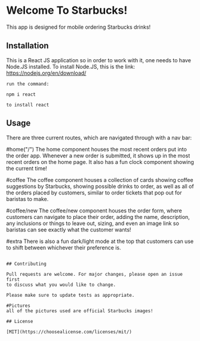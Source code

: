 # Welcome To Starbucks!

This app is designed for mobile ordering  Starbucks drinks!

## Installation

This is a React JS application so in order to work with it, one needs to have Node.JS installed.
To install Node.JS, this is the link: https://nodejs.org/en/download/

```Terminal
run the command:

npm i react 

to install react
```

## Usage

There are three current routes, which are navigated through with a nav bar: 

#home("/")
The home component houses the most recent orders put into the order app. Whenever a new order is submitted, it shows up in the most recent orders on the home page. It also has a fun clock component showing the current time! 

#coffee
The coffee component houses a collection of cards showing coffee suggestions by Starbucks, showing possible drinks to order, as well as all of the orders placed by customers, similar to order tickets that pop out for baristas to make.

#coffee/new
The coffee/new component houses the order form, where customers can navigate to place their order, adding the name, description, any inclusions or things to leave out, sizing, and even an image link so baristas can see exactly what the customer wants!

#extra
There is also a fun dark/light mode at the top that customers can use to shift between whichever their preference is.

```

## Contributing

Pull requests are welcome. For major changes, please open an issue first
to discuss what you would like to change.

Please make sure to update tests as appropriate.

#Pictures
all of the pictures used are official Starbucks images!

## License

[MIT](https://choosealicense.com/licenses/mit/)
